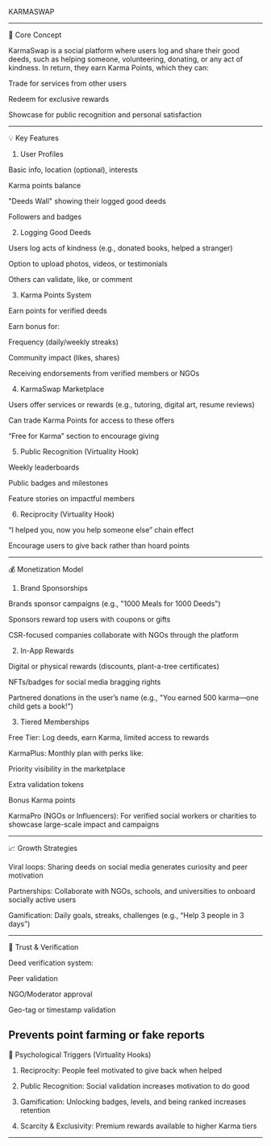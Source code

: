 KARMASWAP 

---
🌟 Core Concept

KarmaSwap is a social platform where users log and share their good deeds, such as helping someone, volunteering, donating, or any act of kindness. In return, they earn Karma Points, which they can:

Trade for services from other users

Redeem for exclusive rewards

Showcase for public recognition and personal satisfaction



---

💡 Key Features

1. User Profiles

Basic info, location (optional), interests

Karma points balance

"Deeds Wall" showing their logged good deeds

Followers and badges


2. Logging Good Deeds

Users log acts of kindness (e.g., donated books, helped a stranger)

Option to upload photos, videos, or testimonials

Others can validate, like, or comment


3. Karma Points System

Earn points for verified deeds

Earn bonus for:

Frequency (daily/weekly streaks)

Community impact (likes, shares)

Receiving endorsements from verified members or NGOs



4. KarmaSwap Marketplace

Users offer services or rewards (e.g., tutoring, digital art, resume reviews)

Can trade Karma Points for access to these offers

“Free for Karma” section to encourage giving


5. Public Recognition (Virtuality Hook)

Weekly leaderboards

Public badges and milestones

Feature stories on impactful members


6. Reciprocity (Virtuality Hook)

“I helped you, now you help someone else” chain effect

Encourage users to give back rather than hoard points



---

💰 Monetization Model

1. Brand Sponsorships

Brands sponsor campaigns (e.g., "1000 Meals for 1000 Deeds")

Sponsors reward top users with coupons or gifts

CSR-focused companies collaborate with NGOs through the platform


2. In-App Rewards

Digital or physical rewards (discounts, plant-a-tree certificates)

NFTs/badges for social media bragging rights

Partnered donations in the user’s name (e.g., "You earned 500 karma—one child gets a book!")


3. Tiered Memberships

Free Tier: Log deeds, earn Karma, limited access to rewards

KarmaPlus: Monthly plan with perks like:

Priority visibility in the marketplace

Extra validation tokens

Bonus Karma points


KarmaPro (NGOs or Influencers): For verified social workers or charities to showcase large-scale impact and campaigns



---

📈 Growth Strategies

Viral loops: Sharing deeds on social media generates curiosity and peer motivation

Partnerships: Collaborate with NGOs, schools, and universities to onboard socially active users

Gamification: Daily goals, streaks, challenges (e.g., “Help 3 people in 3 days”)



---

🔐 Trust & Verification

Deed verification system:

Peer validation

NGO/Moderator approval

Geo-tag or timestamp validation


Prevents point farming or fake reports
---

🧠 Psychological Triggers (Virtuality Hooks)

1. Reciprocity: People feel motivated to give back when helped


2. Public Recognition: Social validation increases motivation to do good


3. Gamification: Unlocking badges, levels, and being ranked increases retention


4. Scarcity & Exclusivity: Premium rewards available to higher Karma tiers

---

